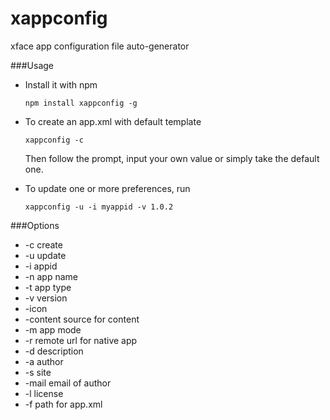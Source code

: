 xappconfig
==========

xface app configuration file auto-generator

###Usage
* Install it with npm 

    ```npm install xappconfig -g```

* To create an app.xml with default template

    ```xappconfig -c```
    
  Then follow the prompt, input your own value or simply take the default one.

* To update one or more preferences, run
    
    ```xappconfig -u -i myappid -v 1.0.2```
    
###Options
* -c create
* -u update
* -i appid
* -n app name
* -t app type
* -v version
* -icon
* -content source for content
* -m app mode
* -r remote url for native app
* -d description
* -a author
* -s site
* -mail email of author
* -l license
* -f path for app.xml
